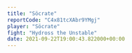 ```yaml
---
title: "Söcrate"
reportCode: "C4x81tcXAbr9YMgj"
player: "Söcrate"
fight: "Hydross the Unstable"
date: 2021-09-22T19:00:43.822000+00:00
---
```

